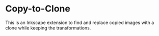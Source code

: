# Copy-to-Clone
This is an Inkscape extension to find and replace copied images with a clone while keeping the transformations.
